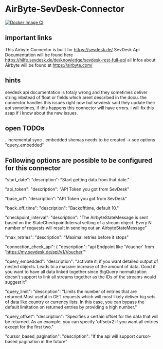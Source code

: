# AirByte-SevDesk-Connector

[![Docker Image CI](https://github.com/fl0wm0ti0n/AirByte-SevDesk-Connector/actions/workflows/docker-image-sevdesk.yml/badge.svg)](https://github.com/fl0wm0ti0n/AirByte-SevDesk-Connector/actions/workflows/docker-image-sevdesk.yml)

## important links
This Airbyte Connector is built for https://sevdesk.de/
SevDesk Api Documentation will be found here https://hilfe.sevdesk.de/de/knowledge/sevdesk-rest-full-api
all Infos about Airbyte will be found at https://airbyte.com/

## hints
sevdesk api documentation is totaly wrong and they sometimes deliver string inbstead of float or fields which arent described in the docu. 
the connector handles this issues right now but sevdesk said they update their api sometimes, if this happens this connector will have errors. i will fix this asap if i know about the new issues.

## open TODOs
. incremental sync
. embedded shemas needs to be created -> see options "query_embedded"


## Following options are possible to be configured for this connector
"start_date":
"description": "Start getting data from that date."

"api_token":
"description": "API Token you got from SevDesk"

"base_url":
"description": "API Token you got from SevDesk"

"back_off_time":
"description": "Backofftime, default 10."

"checkpoint_interval":
"description": "The AirbyteStateMessage is sent based on the StateCheckpointInterval setting of a stream object. Every N number of requests will result in sending out an AirbyteStateMessage"

"max_retries":
"description": "Maximal retries before it stops"

"connection_check_api": {
"description": "api Endpoint like 'Voucher' from 'https://my.sevdesk.de/api/v1/Voucher'"

"query_embedded":
"description": "activate it, if you want detailed output of nested objects. Leads to a massive increase of the amount of data. Good if you want to have all data linked together since BigQuery normalization doesn't support to link all streams together as the IDs of the streams would suggest it"

"query_limit":
"description": "Limits the number of entries that are returned.Most useful in GET requests which will most likely deliver big sets of data like country or currency lists. In this case, you can bypass the default limitation on returned entries by providing a high number."

"query_offset":
"description": "Specifies a certain offset for the data that will be returned. As an example, you can specify 'offset=2 if you want all entries except for the first two."
        
"cursor_based_pagination":
"description": "If the api will support cursor-based pagination in the future"
